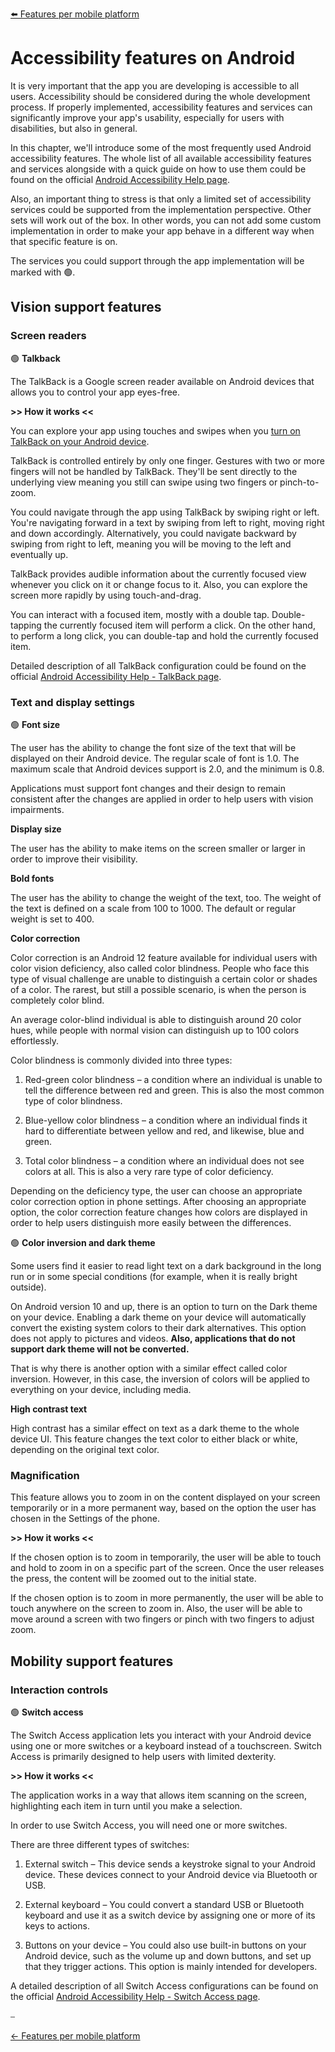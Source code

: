 [⬅️ Features per mobile platform](../features_per_mobile_platform.md)

# Accessibility features on Android

It is very important that the app you are developing is accessible to all users. Accessibility should be considered during the whole development process. If properly implemented, accessibility features and services can significantly improve your app's usability, especially for users with disabilities, but also in general.

In this chapter, we'll introduce some of the most frequently used Android accessibility features. The whole list of all available accessibility features and services alongside with a quick guide on how to use them could be found on the official [Android Accessibility Help page](https://support.google.com/accessibility/android#topic=6007234).

Also, an important thing to stress is that only a limited set of accessibility services could be supported from the implementation perspective. Other sets will work out of the box. In other words, you can not add some custom implementation in order to make your app behave in a different way when that specific feature is on.

The services you could support through the app implementation will be marked with :green_circle:.

## Vision support features

### Screen readers

:green_circle: **Talkback**

The TalkBack is a Google screen reader available on Android devices that allows you to control your app eyes-free.

**>> How it works <<**

You can explore your app using touches and swipes when you [turn on TalkBack on your Android device](https://support.google.com/accessibility/android/answer/6007100).

TalkBack is controlled entirely by only one finger. Gestures with two or more fingers will not be handled by TalkBack. They'll be sent directly to the underlying view meaning you still can swipe using two fingers or pinch-to-zoom.

You could navigate through the app using TalkBack by swiping right or left. You're navigating forward in a text by swiping from left to right, moving right and down accordingly. Alternatively, you could navigate backward by swiping from right to left, meaning you will be moving to the left and eventually up.

TalkBack provides audible information about the currently focused view whenever you click on it or change focus to it. Also, you can explore the screen more rapidly by using touch-and-drag.

You can interact with a focused item, mostly with a double tap. Double-tapping the currently focused item will perform a click. On the other hand, to perform a long click, you can double-tap and hold the currently focused item.

Detailed description of all TalkBack configuration could be found on the official [Android Accessibility Help - TalkBack page](https://support.google.com/accessibility/android/answer/6006598?hl=en&ref_topic=10601571).

### Text and display settings

:green_circle: **Font size**

The user has the ability to change the font size of the text that will be displayed on their Android device. The regular scale of font is 1.0. The maximum scale that Android devices support is 2.0, and the minimum is 0.8.

Applications must support font changes and their design to remain consistent after the changes are applied in order to help users with vision impairments.

**Display size**

The user has the ability to make items on the screen smaller or larger in order to improve their visibility.

**Bold fonts**

The user has the ability to change the weight of the text, too. The weight of the text is defined on a scale from 100 to 1000. The default or regular weight is set to 400.

**Color correction**

Color correction is an Android 12 feature available for individual users with color vision deficiency, also called color blindness. People who face this type of visual challenge are unable to distinguish a certain color or shades of a color. The rarest, but still a possible scenario, is when the person is completely color blind.

An average color-blind individual is able to distinguish around 20 color hues, while people with normal vision can distinguish up to 100 colors effortlessly.

Color blindness is commonly divided into three types:

1. Red-green color blindness – a condition where an individual is unable to tell the difference between red and green. This is also the most common type of color blindness.

2. Blue-yellow color blindness – a condition where an individual finds it hard to differentiate between yellow and red, and likewise, blue and green.

3. Total color blindness – a condition where an individual does not see colors at all. This is also a very rare type of color deficiency.

Depending on the deficiency type, the user can choose an appropriate color correction option in phone settings. After choosing an appropriate option, the color correction feature changes how colors are displayed in order to help users distinguish more easily between the differences.

:green_circle: **Color inversion and dark theme**

Some users find it easier to read light text on a dark background in the long run or in some special conditions (for example, when it is really bright outside).

On Android version 10 and up, there is an option to turn on the Dark theme on your device. Enabling a dark theme on your device will automatically convert the existing system colors to their dark alternatives. This option does not apply to pictures and videos. **Also, applications that do not support dark theme will not be converted.**

That is why there is another option with a similar effect called color inversion. However, in this case, the inversion of colors will be applied to everything on your device, including media.

**High contrast text**

High contrast has a similar effect on text as a dark theme to the whole device UI. This feature changes the text color to either black or white, depending on the original text color.

### Magnification

This feature allows you to zoom in on the content displayed on your screen temporarily or in a more permanent way, based on the option the user has chosen in the Settings of the phone.

**>> How it works <<**

If the chosen option is to zoom in temporarily, the user will be able to touch and hold to zoom in on a specific part of the screen. Once the user releases the press, the content will be zoomed out to the initial state.

If the chosen option is to zoom in more permanently, the user will be able to touch anywhere on the screen to zoom in. Also, the user will be able to move around a screen with two fingers or pinch with two fingers to adjust zoom.

## Mobility support features

### Interaction controls

:green_circle: **Switch access**

The Switch Access application lets you interact with your Android device using one or more switches or a keyboard instead of a touchscreen. Switch Access is primarily designed to help users with limited dexterity.

**>> How it works <<**

The application works in a way that allows item scanning on the screen, highlighting each item in turn until you make a selection.

In order to use Switch Access, you will need one or more switches.

There are three different types of switches:

1. External switch – This device sends a keystroke signal to your Android device. These devices connect to your Android device via Bluetooth or USB.

2. External keyboard – You could convert a standard USB or Bluetooth keyboard and use it as a switch device by assigning one or more of its keys to actions.

3. Buttons on your device – You could also use built-in buttons on your Android device, such as the volume up and down buttons, and set up that they trigger actions. This option is mainly intended for developers.

A detailed description of all Switch Access configurations can be found on the official [Android Accessibility Help - Switch Access page](https://support.google.com/accessibility/android/answer/6122836?hl=en&ref_topic=6151780).

⎯

[← Features per mobile platform](../features_per_mobile_platform.md)
